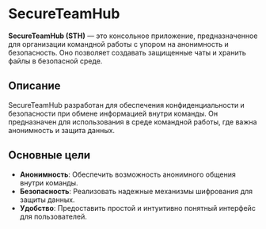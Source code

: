 # SecureTeamHub

**SecureTeamHub (STH)** — это консольное приложение, предназначенное для организации командной работы с упором на анонимность и безопасность. Оно позволяет создавать защищенные чаты и хранить файлы в безопасной среде.

## Описание

SecureTeamHub разработан для обеспечения конфиденциальности и безопасности при обмене информацией внутри команды. Он предназначен для использования в среде командной работы, где важна анонимность и защита данных.

## Основные цели

- **Анонимность**: Обеспечить возможность анонимного общения внутри команды.
- **Безопасность**: Реализовать надежные механизмы шифрования для защиты данных.
- **Удобство**: Предоставить простой и интуитивно понятный интерфейс для пользователей.

